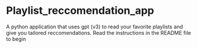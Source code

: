 # Playlist_reccomendation_app
A python application that uses gpt (v3) to read your favorite playlists and give you tailored reccomendations. Read the instructions in the README file to begin
